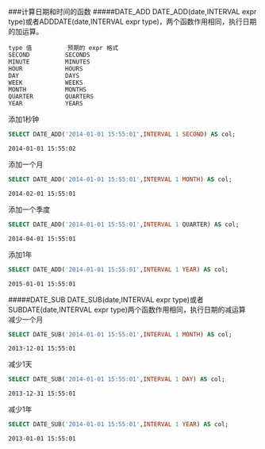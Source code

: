 ###计算日期和时间的函数
#####DATE_ADD
DATE_ADD(date,INTERVAL expr type)或者ADDDATE(date,INTERVAL expr type)，两个函数作用相同，执行日期的加运算。
```text
type 值			预期的 expr 格式
SECOND			SECONDS
MINUTE			MINUTES
HOUR			HOURS
DAY				DAYS
WEEK			WEEKS
MONTH			MONTHS
QUARTER			QUARTERS
YEAR			YEARS
```
添加1秒钟
```sql
SELECT DATE_ADD('2014-01-01 15:55:01',INTERVAL 1 SECOND) AS col;
```
```text
2014-01-01 15:55:02
```
添加一个月
```sql
SELECT DATE_ADD('2014-01-01 15:55:01',INTERVAL 1 MONTH) AS col;
```
```text
2014-02-01 15:55:01
```
添加一个季度
```sql
SELECT DATE_ADD('2014-01-01 15:55:01',INTERVAL 1 QUARTER) AS col;
```
```text
2014-04-01 15:55:01
```
添加1年
```sql
SELECT DATE_ADD('2014-01-01 15:55:01',INTERVAL 1 YEAR) AS col;
```
```text
2015-01-01 15:55:01
```
#####DATE_SUB
DATE_SUB(date,INTERVAL expr type)或者 SUBDATE(date,INTERVAL expr type)两个函数作用相同，执行日期的减运算			
减少一个月
```sql
SELECT DATE_SUB('2014-01-01 15:55:01',INTERVAL 1 MONTH) AS col;
```
```text
2013-12-01 15:55:01
```
减少1天
```sql
SELECT DATE_SUB('2014-01-01 15:55:01',INTERVAL 1 DAY) AS col;
```
```text
2013-12-31 15:55:01
```
减少1年
```sql
SELECT DATE_SUB('2014-01-01 15:55:01',INTERVAL 1 YEAR) AS col;
```
```text
2013-01-01 15:55:01
```